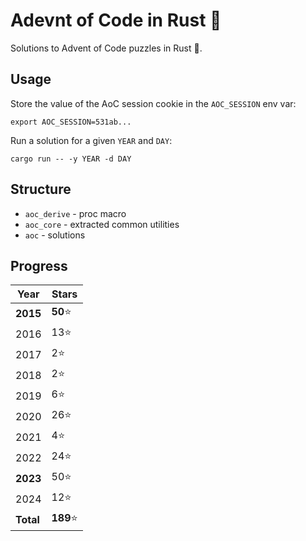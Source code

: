 # Adevnt of Code in Rust 🎄
Solutions to Advent of Code puzzles in Rust :crab:.

## Usage

Store the value of the AoC session cookie in the `AOC_SESSION` env var:

```
export AOC_SESSION=531ab...
```

Run a solution for a given `YEAR` and `DAY`:

```
cargo run -- -y YEAR -d DAY
```

## Structure
- `aoc_derive` - proc macro
- `aoc_core` - extracted common utilities
- `aoc` - solutions

## Progress

| Year  | Stars |
| ----- | ----- |
| **2015**  | **50**⭐  |
| 2016  | 13⭐  |
| 2017  | 2⭐   |
| 2018  | 2⭐   |
| 2019  | 6⭐   |
| 2020  | 26⭐  |
| 2021  | 4⭐   |
| 2022  | 24⭐  |
| **2023**  | 50⭐  |
| 2024  | 12⭐  |
| **Total** | **189**⭐ |

